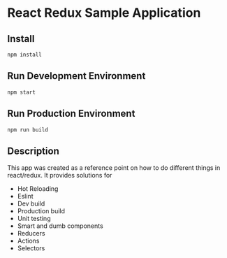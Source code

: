 # React Redux Sample Application

## Install 
`npm install`

## Run Development Environment
`npm start`

## Run Production Environment
`npm run build`

## Description
This app was created as a reference point on how to do different things in react/redux.  It provides solutions for
* Hot Reloading
* Eslint
* Dev build
* Production build
* Unit testing
* Smart and dumb components
* Reducers 
* Actions
* Selectors



